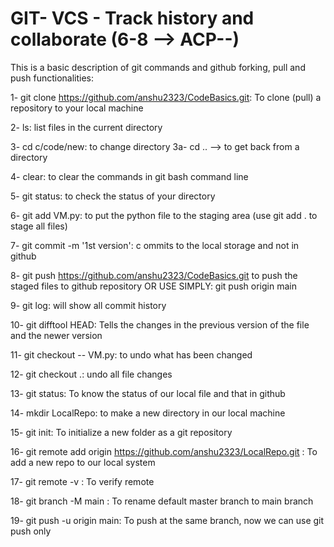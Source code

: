 # GIT- VCS - Track history and collaborate (6-8 --> ACP--)

This is a basic description of git commands and github forking, pull and push functionalities:

1- git clone https://github.com/anshu2323/CodeBasics.git: To clone (pull) a repository to your local machine

2- ls: list files in the current directory

3- cd c/code/new: to change directory
3a- cd .. --> to get back from a directory

4- clear: to clear the commands in git bash command line

5- git status: to check the status of your directory

6- git add VM.py: to put the python file to the staging area (use git add . to stage all files)

7- git commit -m '1st version': c ommits to the local storage and not in github

8- git push https://github.com/anshu2323/CodeBasics.git to push the staged files to github repository
OR USE SIMPLY:  git push origin main

9- git log: will show all commit history

10- git difftool HEAD: Tells the changes in the previous version of the file and the newer version

11- git checkout -- VM.py: to undo what has been changed

12- git checkout .: undo all file changes

13- git status: To know the status of our local file and that in github

14- mkdir LocalRepo: to make a new directory in our local machine 

15- git init: To initialize a new folder as a git repository

16- git remote add origin https://github.com/anshu2323/LocalRepo.git : To add a new repo to our local system

17- git remote -v : To verify remote 

18- git branch -M main : To rename default master branch to main branch 

19- git push -u origin main: To push at the same branch, now we can use git push only


